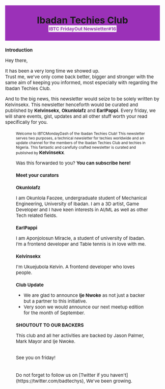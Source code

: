 <style>
 *{font-size: 15px;}
 a{ text-decoration: none;}
</style>
<br>

<div style="background-color: #9b31b8; padding: 2em; text-align: center;">
    <span style="font-size: 2rem; font-weight: bolder;">
        Ibadan Techies Club
    </span> 
    <br>
    <span style="color: #9b31b8; background-color: #f5f5f5; padding: 0.1em; font-weight: bold;">
        IBTC FridayOut Newsletter#16
    </span>
</div>

## Introduction
Hey there,

It has been a very long time we showed up.<br>
Trust me, we've only come back better, bigger and stronger with the same aim of keeping you informed, most especially with regarding the Ibadan Techies Club.

And to the big news, this newsletter would seize to be solely written by Kelvinsekx. This newsletter henceforth would be curated and published by **Kelvinsekx**, **Okunlolafz** and **EarlPappi**. Every friday, we will share events, gist, updates and all other stuff worth your read specifically for you. 

<div style="font-size: 12px; padding: 5px 35px">Welcome to IBTCMondayDash of the Ibadan Techies Club! This newsletter serves two purposes, a technical newsletter for techies worldwide and an update channel for the members of the Ibadan Techies Club and techies in Nigeria. This fantastic and carefully crafted newsletter is curated and published by 
<b><a href="https://twitter.com/kelvinsekx">Kelvinsekx</a></b>.
<p>Was this forwarded to you? <b><a href="https://buttondown.email/BadTechyes">You can subscribe here!</a></b></b>
<div>

## Meet your curators

### Okunlolafz
I am Okunlola Faozee, undergraduate student of Mechanical Engineering, University of Ibadan. I am a 3D artist, Game Developer and I have keen interests in AI/ML as well as other Tech related fields.


### EarlPappi
I am Aponjolosun Miracle, a student of university of Ibadan. I’m a frontend developer and Table tennis is in love with me.

### Kelvinsekx
I'm Ukuejubola Kelvin. A frontend developer who loves people.
<br>

## Club Update
- We are glad to announce **Ije Nwoke** as not just a backer but a partner to this initiative.
- Very soon we would announce our next meetup edition for the month of September.

## SHOUTOUT TO OUR BACKERS

 This club and all her activities are backed by 
 [Jason Palmer](https://twitter.com/palmerj3), [Mark Mayor](https://twitter.com/marktechson) and [Ije Nwoke](https://twitter.com/ije_nwok).


<br/>       
See you on friday!<br>
<br/>

<br/>
 Do not forget to follow us on
 [Twitter if you haven't](https://twitter.com/badtechys), We've been growing.
